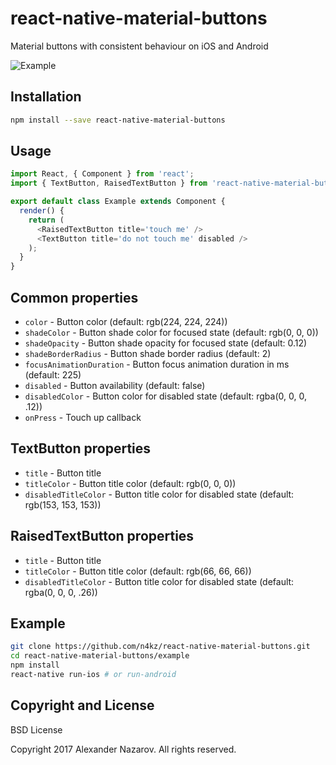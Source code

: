 # react-native-material-buttons

Material buttons with consistent behaviour on iOS and Android

![Example](https://cloud.githubusercontent.com/assets/2055622/23826422/df52a53c-06ac-11e7-855f-f6d189c50320.gif)

## Installation

```bash
npm install --save react-native-material-buttons
```

## Usage

```javascript
import React, { Component } from 'react';
import { TextButton, RaisedTextButton } from 'react-native-material-buttons';

export default class Example extends Component {
  render() {
    return (
      <RaisedTextButton title='touch me' />
      <TextButton title='do not touch me' disabled />
    );
  }
}
```

## Common properties

* `color`                  - Button color (default: rgb(224, 224, 224))
* `shadeColor`             - Button shade color for focused state (default: rgb(0, 0, 0))
* `shadeOpacity`           - Button shade opacity for focused state (default: 0.12)
* `shadeBorderRadius`      - Button shade border radius (default: 2)
* `focusAnimationDuration` - Button focus animation duration in ms (default: 225)
* `disabled`               - Button availability (default: false)
* `disabledColor`          - Button color for disabled state (default: rgba(0, 0, 0, .12))
* `onPress`                - Touch up callback

## TextButton properties

* `title`                  - Button title
* `titleColor`             - Button title color (default: rgb(0, 0, 0))
* `disabledTitleColor`     - Button title color for disabled state (default: rgb(153, 153, 153))

## RaisedTextButton properties

* `title`                  - Button title
* `titleColor`             - Button title color (default: rgb(66, 66, 66))
* `disabledTitleColor`     - Button title color for disabled state (default: rgba(0, 0, 0, .26))

## Example

```bash
git clone https://github.com/n4kz/react-native-material-buttons.git
cd react-native-material-buttons/example
npm install
react-native run-ios # or run-android
```

## Copyright and License

BSD License

Copyright 2017 Alexander Nazarov. All rights reserved.
